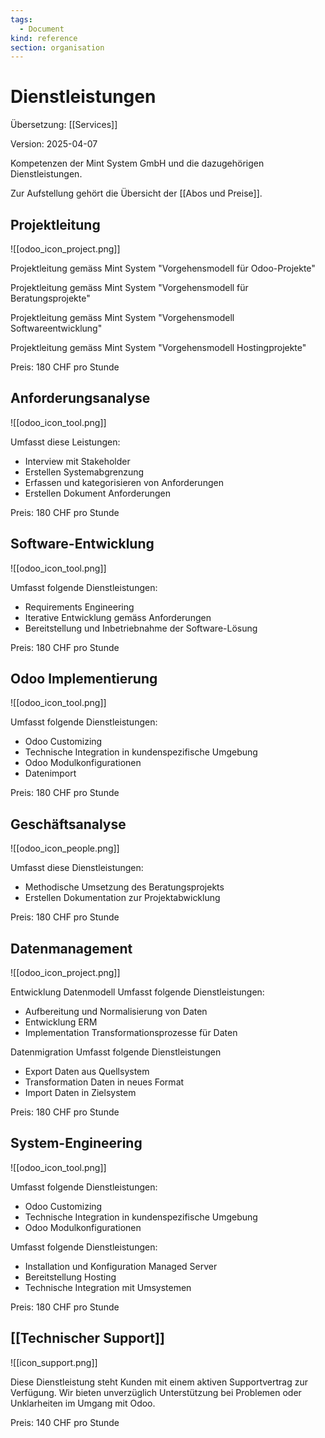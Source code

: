 ```yaml
---
tags:
  - Document
kind: reference
section: organisation
---
```

# Dienstleistungen

Übersetzung: [[Services]]

Version: 2025-04-07

Kompetenzen der Mint System GmbH und die dazugehörigen Dienstleistungen.

Zur Aufstellung gehört die Übersicht der [[Abos und Preise]].

## Projektleitung

![[odoo_icon_project.png]]

Projektleitung gemäss Mint System "Vorgehensmodell für Odoo-Projekte"

Projektleitung gemäss Mint System "Vorgehensmodell für Beratungsprojekte"

Projektleitung gemäss Mint System "Vorgehensmodell Softwareentwicklung"

Projektleitung gemäss Mint System "Vorgehensmodell Hostingprojekte"

Preis: 180 CHF pro Stunde

## Anforderungsanalyse

![[odoo_icon_tool.png]]

Umfasst diese Leistungen:

- Interview mit Stakeholder
- Erstellen Systemabgrenzung
- Erfassen und kategorisieren von Anforderungen
- Erstellen Dokument Anforderungen

Preis: 180 CHF pro Stunde

## Software-Entwicklung

![[odoo_icon_tool.png]]

Umfasst folgende Dienstleistungen:

- Requirements Engineering
- Iterative Entwicklung gemäss Anforderungen
- Bereitstellung und Inbetriebnahme der Software-Lösung

Preis: 180 CHF pro Stunde

## Odoo Implementierung

![[odoo_icon_tool.png]]

Umfasst folgende Dienstleistungen:

- Odoo Customizing
- Technische Integration in kundenspezifische Umgebung
- Odoo Modulkonfigurationen
- Datenimport

Preis: 180 CHF pro Stunde

## Geschäftsanalyse

![[odoo_icon_people.png]] 

Umfasst diese Dienstleistungen:

* Methodische Umsetzung des Beratungsprojekts
* Erstellen Dokumentation zur Projektabwicklung

Preis: 180 CHF pro Stunde

## Datenmanagement

![[odoo_icon_project.png]]

Entwicklung Datenmodell
Umfasst folgende Dienstleistungen:
- Aufbereitung und Normalisierung von Daten
- Entwicklung ERM
- Implementation Transformationsprozesse für Daten

Datenmigration
Umfasst folgende Dienstleistungen
- Export Daten aus Quellsystem
- Transformation Daten in neues Format
- Import Daten in Zielsystem

Preis: 180 CHF pro Stunde

## System-Engineering

![[odoo_icon_tool.png]]

Umfasst folgende Dienstleistungen:
- Odoo Customizing
- Technische Integration in kundenspezifische Umgebung
- Odoo Modulkonfigurationen

Umfasst folgende Dienstleistungen:
- Installation und Konfiguration Managed Server
- Bereitstellung Hosting
- Technische Integration mit Umsystemen

Preis: 180 CHF pro Stunde

## [[Technischer Support]]

![[icon_support.png]]

Diese Dienstleistung steht Kunden mit einem aktiven Supportvertrag zur Verfügung. Wir bieten unverzüglich Unterstützung bei Problemen oder Unklarheiten im Umgang mit Odoo.

Preis: 140 CHF pro Stunde